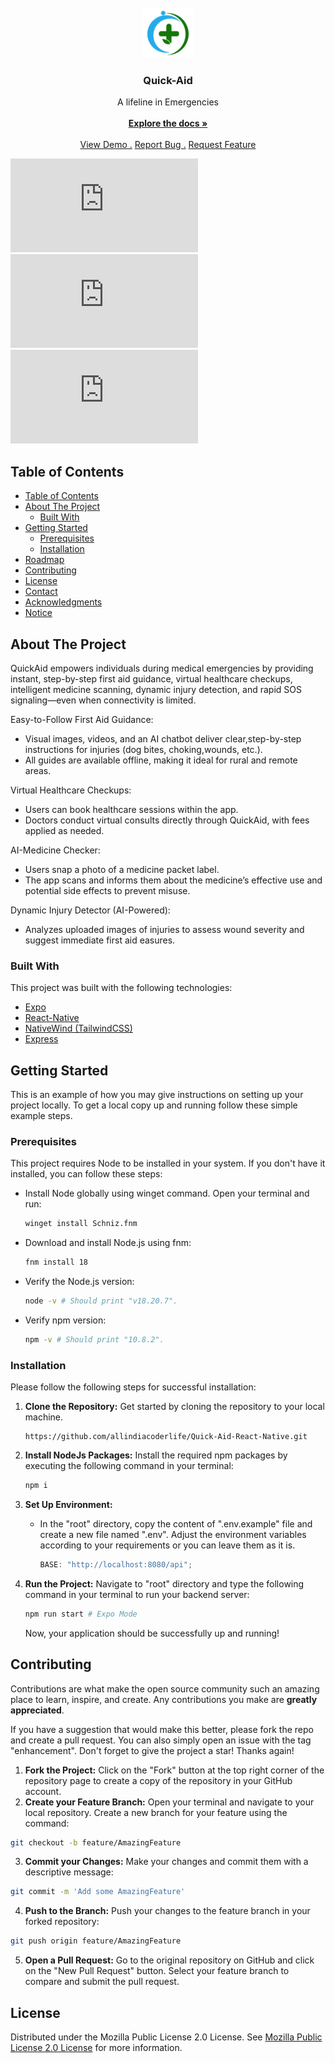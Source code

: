 <br/>
<div align="center">
<a href="https://github.com/ShaanCoding/makeread.me">
<img src="assets/images/git-logo.png" alt="Logo" width="80" height="80">
</a>
<h3 align="center">Quick-Aid</h3>
<p align="center">
A lifeline in Emergencies
<br/>
<br/>
<a href="https://github.com/ShaanCoding/makeread.me/wiki"><strong>Explore the docs »</strong></a>
<br/>
<br/>
<a href="https://www.makeread.me/">View Demo .</a>  
<a href="https://github.com/ShaanCoding/makeread.me/issues/new?labels=bug&amp;template=bug_report.md">Report Bug .</a>
<a href="https://github.com/ShaanCoding/makeread.me/issues/new?labels=enhancement&amp;&template=feature_request.md">Request Feature</a>
</p>
</div>

![Contributors](https://img.shields.io/github/contributors/ShaanCoding/makeread.me?color=dark-green) ![Issues](https://img.shields.io/github/issues/ShaanCoding/makeread.me) ![License](https://img.shields.io/github/license/ShaanCoding/makeread.me)

## Table of Contents

- [Table of Contents](#table-of-contents)
- [About The Project](#about-the-project)
  - [Built With](#built-with)
- [Getting Started](#getting-started)
  - [Prerequisites](#prerequisites)
  - [Installation](#installation)
- [Roadmap](#roadmap)
- [Contributing](#contributing)
- [License](#license)
- [Contact](#contact)
- [Acknowledgments](#acknowledgments)
- [Notice](#notice)

## About The Project

<!-- ![Screenshot](images/demo.gif) -->

QuickAid empowers individuals during medical emergencies by providing instant, step-by-step first aid guidance, virtual healthcare checkups, intelligent medicine scanning, dynamic injury detection, and rapid SOS signaling—even when connectivity is limited.


Easy-to-Follow First Aid Guidance:

- Visual images, videos, and an AI chatbot deliver clear,step-by-step instructions for injuries (dog bites, choking,wounds, etc.).
- All guides are available offline, making it ideal for rural and remote areas.

Virtual Healthcare Checkups:

- Users can book healthcare sessions within the app.
- Doctors conduct virtual consults directly through QuickAid, with fees applied as needed.

AI-Medicine Checker:

- Users snap a photo of a medicine packet label.
- The app scans and informs them about the medicine’s effective use and potential side effects to prevent misuse.

Dynamic Injury Detector (AI-Powered): 

- Analyzes uploaded images of injuries to assess wound severity and suggest immediate first aid easures.

### Built With

This project was built with the following technologies:

- [Expo](https://expo.dev/)
- [React-Native](https://reactnative.dev/)
- [NativeWind (TailwindCSS)](https://www.nativewind.dev/)
- [Express](https://expressjs.com/)

## Getting Started

This is an example of how you may give instructions on setting up your project locally.
To get a local copy up and running follow these simple example steps.

### Prerequisites

This project requires Node to be installed in your system. If you don&#39;t have it installed, you can follow these steps:

- Install Node globally using winget command. Open your terminal and run:

    ```sh
    winget install Schniz.fnm
    ```

- Download and install Node.js using fnm:

    ```sh
    fnm install 18
    ```

- Verify the Node.js version:

    ```sh
    node -v # Should print "v18.20.7".
    ```

- Verify npm version:

    ```sh
    npm -v # Should print "10.8.2".
    ```


### Installation

Please follow the following steps for successful installation:

1. **Clone the Repository:** Get started by cloning the repository to your local machine.

   ```
   https://github.com/allindiacoderlife/Quick-Aid-React-Native.git
   ```
2. **Install NodeJs Packages:** Install the required npm packages by executing the following command in your terminal:

   ```sh
   npm i
   ```

3. **Set Up Environment:**

   - In the &quot;root&quot; directory, copy the content of &quot;.env.example&quot; file and create a new file named &quot;.env&quot;. Adjust the environment variables according to your requirements or you can leave them as it is.

     ```javascript
     BASE: "http://localhost:8080/api";
     ```

4. **Run the Project:** Navigate to &quot;root&quot; directory and type the following command in your terminal to run your backend server:

   ```sh
   npm run start # Expo Mode
   ```

   Now, your application should be successfully up and running!

## Contributing

Contributions are what make the open source community such an amazing place to learn, inspire, and create. Any contributions you make are **greatly appreciated**.

If you have a suggestion that would make this better, please fork the repo and create a pull request. You can also simply open an issue with the tag &quot;enhancement&quot;.
Don&#39;t forget to give the project a star! Thanks again!

1. **Fork the Project:** Click on the "Fork" button at the top right corner of the repository page to create a copy of the repository in your GitHub account.
2. **Create your Feature Branch:** Open your terminal and navigate to your local repository. Create a new branch for your feature using the command:
  ```sh
  git checkout -b feature/AmazingFeature
  ```
3. **Commit your Changes:** Make your changes and commit them with a descriptive message:
  ```sh
  git commit -m 'Add some AmazingFeature'
  ```
4. **Push to the Branch:** Push your changes to the feature branch in your forked repository:
  ```sh
  git push origin feature/AmazingFeature
  ```
5. **Open a Pull Request:** Go to the original repository on GitHub and click on the "New Pull Request" button. Select your feature branch to compare and submit the pull request.

## License

Distributed under the Mozilla Public License 2.0 License. See [Mozilla Public License 2.0 License](https://github.com/ShaanCoding/makeread.me/blob/main/LICENSE.md) for more information.




